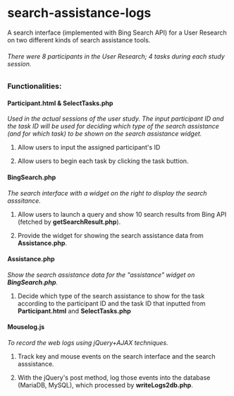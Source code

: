 # search-assistance-logs
A search interface (implemented with Bing Search API) for a User Research on two different kinds of search assistance tools. 
###### There were 8 participants in the User Research; 4 tasks during each study session. 

### Functionalities:
#### Participant.html & SelectTasks.php

_Used in the actual sessions of the user study. The input participant ID and the task ID will be used for deciding which type of the search assistance (and for which task) to be shown on the search assistance widget._

1. Allow users to input the assigned participant's ID

2. Allow users to begin each task by clicking the task buttion.

#### BingSearch.php
_The search interface with a widget on the right to display the search asssitance._

1. Allow users to launch a query and show 10 search results from Bing API (fetched by **getSearchResult.php**). 

2. Provide the widget for showing the search assistance data from **Assistance.php**.

#### Assistance.php
_Show the search assistance data for the "assistance" widget on **BingSearch.php**._

1. Decide which type of the search assistance to show for the task according to the participant ID and the task ID that inputted from **Participant.html** and **SelectTasks.php**

#### Mouselog.js
_To record the web logs using jQuery+AJAX techniques._

1. Track key and mouse events on the search interface and the search asssistance.

2. With the jQuery's post method, log those events into the database (MariaDB, MySQL), which processed by **writeLogs2db.php**.
